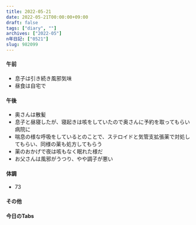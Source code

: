 ```yaml
---
title: 2022-05-21
date: 2022-05-21T00:00:00+09:00
draft: false
tags: ["diary", ""]
archives: ["2022-05"]
n年日記: ["0521"]
slug: 982099
---
```

#### 午前
- 息子は引き続き風邪気味
- 昼食は自宅で
#### 午後
- 奥さんは散髪
- 息子と昼寝したが、寝起きは咳をしていたので奥さんに予約を取ってもらい病院に
- 喘息の様な呼吸をしているとのことで、ステロイドと気管支拡張薬で対処してもらい、同様の薬も処方してもらう
- 薬のおかげで夜は咳もなく眠れた様だ
- お父さんは風邪がうつり、やや調子が悪い
#### 体調
- 73
#### その他
#### 今日のTabs